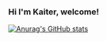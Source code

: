 ### Hi I'm Kaiter, welcome! 

[![Anurag's GitHub stats](https://github-readme-stats.vercel.app/api?username=kaiterwu&show_icons=true&theme=great-gatsby)](https://github.com/anuraghazra/github-readme-stats)
